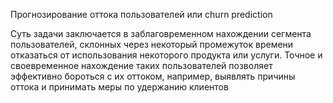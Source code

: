 Прогнозирование оттока пользователей или churn prediction

Суть задачи заключается в заблаговременном нахождении сегмента пользователей, склонных через некоторый промежуток времени отказаться от использования некоторого продукта или услуги. Точное и своевременное нахождение таких пользователей позволяет эффективно бороться с их оттоком, например, выявлять причины оттока и принимать меры по удержанию клиентов

